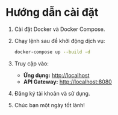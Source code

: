 # Hướng dẫn cài đặt

1. Cài đặt Docker và Docker Compose.
2. Chạy lệnh sau để khởi động dịch vụ:

    ```bash
    docker-compose up --build -d
    ```

3. Truy cập vào:
   - **Ứng dụng:** [http://localhost](http://localhost)
   - **API Gateway:** [http://localhost:8080](http://localhost:8080)

4. Đăng ký tài khoản và sử dụng.
5. Chúc bạn một ngày tốt lành!
